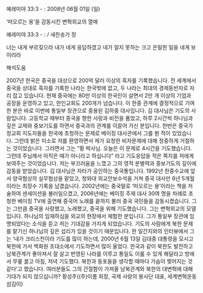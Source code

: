 예레미야 33:3 - : 
2008년 06월 01일 (일)

‘떠오르는 용’을 감동시킨 변혁외교의 열매



예레미야 33:3 - : / 새찬송가  장


너는 내게 부르짖으라 내가 네게 응답하겠고 네가 알지 못하는 크고 은밀한 일을 네게 보이리라

해석도움





2007년 한국은 중국을 대상으로 200억 달러 이상의 흑자를 기록했습니다. 전 세계에서 중국을 상대로 흑자를 기록한 나라는 한국밖에 없고, 두 나라는 최대의 경제동반자로 자리 잡고 있습니다. 현재 중국에는 80만 이상의 한국인이 살면서 2만 개 이상의 기업과 공장을 운영하고 있고, 한인교회도 200개가 넘습니다. 이 한중 관계에 결정적으로 기여한 분은 바로 이번에 통일부 장관으로 중용된 김하중 대사입니다. 
 김 대사님은 기도의 사람입니다. 고등학교 때부터 중국을 향한 사랑과 비전을 품었고, 하루 2시간씩 하나님과 깊은 교제와 중보기도를 하면서 중국과의 관계를 이끌어 가신 분입니다. 한번은 중국가정교회 지도자들을 한국에 초청하는 문제로 베이징 대사관에서 그를 뵌 적이 있었습니다. 그런데 밝은 미소로 저를 환영하면서 제가 요청한 비자문제에 대해 정중하게 거절하는 것이었습니다. 그러면서 그는 “황 박사님. 오늘은 이 문제로 4시간을 기도했습니다. 그런데 주님께서 아직은 때가 아니라고 하십니다” 라고 기도응답을 적은 쪽지를 저에게 보여주는 것이었습니다. 저는 부끄러움을 느꼈고 그의 영적 분별력과 중보기도의 깊이에 감동을 받았습니다. 
 김 대사님은 자타가 공인하는 중국통입니다. 1992년 한중수교에 앞서 양국협상의 실무협상을 맡았고, 청와대 외교안보수석을 거쳐 중국 대사만 6년 5개월이라는 최장수 기록을 남겼습니다. 2002년에는 중국말로 ‘떠오르는 용’이라는 책을 저술하여 센세이션을 불러일으켰고, 2006년에는 베이징 주재 대사 30여 명을 차례로 초청한 베이징 TV에 출연해 중국어 노래를 끝까지 불러 중국 국민들을 감동시켰습니다. 그는 그만큼 중국을 사랑했고, 노래했고, 중국을 위해 기도했습니다. 
 그는 변혁외교의 모델입니다. 하나님의 임재하심을 외교의 현장에서 체험한 분입니다. 그가 통일부 장관에 임명되었다는 소식을 듣고 저는 기대감을 가지게 되었습니다. 기도의 사람에게 북한 문제를 맡기신 하나님의 깊은 섭리가 있을 것이기 때문입니다. 한 일간지와의 인터뷰에서 그는 ‘내가 크리스천이라 기도를 많이 하는데, 2000년 6월 13일 김대중 대통령을 모시고 북한에 가서 백화원 초대소에서 기도하면서 많이 울었다. 한국과 같이 북한도 발전하고 남북관계가 좋아져서 잘 살고 번영된 나라를 이루고 통일도 이룰 수 있게 해달라고 방에서 무릎 꿇고 아침, 저녁 기도했다. 북한과 동포들을 생각할 때마다 가슴이 찢어지는 것 같다’고 했습니다. 여러분들도 그의 간절함이 가져올 남북관계와 북한의 대변혁에 대해 기대가 되지 않으십니까?
황성주((주)이롬 회장, 국제 사랑의 봉사단 대표, 세계변혁운동 섬김이)
